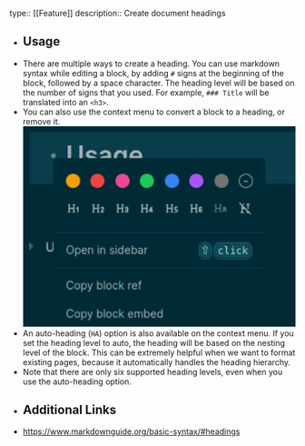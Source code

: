 type:: [[Feature]]
description:: Create document headings

- ## Usage
- There are multiple ways to create a heading. You can use markdown syntax while editing a block, by adding `#` signs at the beginning of the block, followed by a space character. The heading level will be based on the number of signs that you used. For example, `### Title` will be translated into an `<h3>`.
- You can also use the context menu to convert a block to a heading, or remove it.
  ![Screenshot from 2023-02-08 20-29-54.png](../assets/Screenshot_from_2023-02-08_20-29-54_1675881023234_0.png)
- An auto-heading (`HA`) option is also available on the context menu. If you set the heading level to auto, the heading will be based on the nesting level of the block. This can be extremely helpful when we want to format existing pages, because it automatically handles the heading hierarchy.
- Note that there are only six supported heading levels, even when you use the auto-heading option.
- ## Additional Links
- https://www.markdownguide.org/basic-syntax/#headings